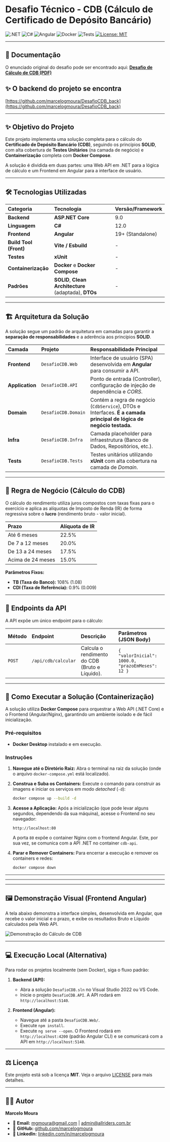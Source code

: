# Desafio Técnico - CDB (Cálculo de Certificado de Depósito Bancário)

![.NET](https://img.shields.io/badge/.NET-9.0-blueviolet)
![C#](https://img.shields.io/badge/C%23-512BD4?style=flat&logo=csharp&logoColor=white)
![Angular](https://img.shields.io/badge/Angular-DD0031?style=flat&logo=angular&logoColor=white)
![Docker](https://img.shields.io/badge/Docker-2496ED?style=flat&logo=docker&logoColor=white)
![Tests](https://img.shields.io/badge/xUnit-802580?style=flat&logo=xunit&logoColor=white)
[![License: MIT](https://img.shields.io/badge/License-MIT-yellow.svg)](https://opensource.org/licenses/MIT)

---

## 📜 Documentação
O enunciado original do desafio pode ser encontrado aqui:
[**Desafio de Cálculo de CDB (PDF)**](./Pdf/DesafioCDB.pdf)


## ✨ O backend do projeto se encontra 

[https://github.com/marcelogmoura/DesafioCDB_back](https://github.com/marcelogmoura/DesafioCDB_back)


---

## ✨ Objetivo do Projeto

Este projeto implementa uma solução completa para o cálculo do **Certificado de Depósito Bancário (CDB)**, seguindo os princípios **SOLID**, com alta cobertura de **Testes Unitários** (na camada de negócio) e **Containerização** completa com **Docker Compose**.

A solução é dividida em duas partes: uma Web API em .NET para a lógica de cálculo e um Frontend em Angular para a interface de usuário.


---

## 🛠️ Tecnologias Utilizadas

| Categoria | Tecnologia | Versão/Framework |
| :--- | :--- | :--- |
| **Backend** | **ASP.NET Core** | 9.0 |
| **Linguagem** | **C#** | 12.0 |
| **Frontend** | **Angular** | 19+ (Standalone) |
| **Build Tool (Front)** | **Vite / Esbuild** | - |
| **Testes** | **xUnit** | - |
| **Containerização** | **Docker** e **Docker Compose** | - |
| **Padrões** | **SOLID**, **Clean Architecture** (adaptada), **DTOs** | - |

---

## 🏗️ Arquitetura da Solução

A solução segue um padrão de arquitetura em camadas para garantir a **separação de responsabilidades** e a aderência aos princípios **SOLID**.

| Camada | Projeto | Responsabilidade Principal |
| :--- | :--- | :--- |
| **Frontend** | `DesafioCDB.Web` | Interface de usuário (SPA) desenvolvida em **Angular** para consumir a API. |
| **Application** | `DesafioCDB.API` | Ponto de entrada (Controller), configuração de injeção de dependência e *CORS*. |
| **Domain** | `DesafioCDB.Domain` | Contém a regra de negócio (`CdbService`), DTOs e Interfaces. **É a camada principal de lógica de negócio testada.** |
| **Infra** | `DesafioCDB.Infra` | Camada placeholder para infraestrutura (Banco de Dados, Repositórios, etc.). |
| **Tests** | `DesafioCDB.Tests` | Testes unitários utilizando **xUnit** com alta cobertura na camada de *Domain*. |

---

## 💼 Regra de Negócio (Cálculo do CDB)

O cálculo do rendimento utiliza juros compostos com taxas fixas para o exercício e aplica as alíquotas de Imposto de Renda (IR) de forma regressiva sobre o **lucro** (rendimento bruto - valor inicial).

| Prazo | Alíquota de IR |
| :--- | :--- |
| Até 6 meses | 22.5% |
| De 7 a 12 meses | 20.0% |
| De 13 a 24 meses | 17.5% |
| Acima de 24 meses | 15.0% |

**Parâmetros Fixos:**
* **TB (Taxa do Banco):** 108% (1.08)
* **CDI (Taxa de Referência):** 0.9% (0.009)

---

## 🔗 Endpoints da API

A API expõe um único endpoint para o cálculo:

| Método | Endpoint | Descrição | Parâmetros (JSON Body) |
| :--- | :--- | :--- | :--- |
| `POST` | `/api/cdb/calcular` | Calcula o rendimento do CDB (Bruto e Líquido). | `{ "valorInicial": 1000.0, "prazoEmMeses": 12 }` |

---

## 🚀 Como Executar a Solução (Containerização)

A solução utiliza **Docker Compose** para orquestrar a Web API (.NET Core) e o Frontend (Angular/Nginx), garantindo um ambiente isolado e de fácil inicialização.

### Pré-requisitos

* **Docker Desktop** instalado e em execução.

### Instruções

1.  **Navegue até o Diretório Raiz:** Abra o terminal na raiz da solução (onde o arquivo `docker-compose.yml` está localizado).

2.  **Construa e Suba os Containers:**
    Execute o comando para construir as imagens e iniciar os serviços em modo *detached* (`-d`):

    ```bash
    docker compose up --build -d
    ```

3.  **Acesse a Aplicação:**
    Após a inicialização (que pode levar alguns segundos, dependendo da sua máquina), acesse o Frontend no seu navegador:

    ```
    http://localhost:80
    ```
    A porta `80` expõe o container Nginx com o frontend Angular. Este, por sua vez, se comunica com a API .NET no container `cdb-api`.

4.  **Parar e Remover Containers:**
    Para encerrar a execução e remover os containers e redes:

    ```bash
    docker compose down
    ```

---
---

---

## 🖼️ Demonstração Visual (Frontend Angular)

A tela abaixo demonstra a interface simples, desenvolvida em Angular, que recebe o valor inicial e o prazo, e exibe os resultados Bruto e Líquido calculados pela Web API.

![Demonstração do Cálculo de CDB](https://i.ibb.co/WWwgp1wy/Screenshot-9.jpg)

---



## 💻 Execução Local (Alternativa)

Para rodar os projetos localmente (sem Docker), siga o fluxo padrão:

1.  **Backend (API):**
    * Abra a solução `DesafioCDB.sln` no Visual Studio 2022 ou VS Code.
    * Inicie o projeto `DesafioCDB.API`. A API rodará em `http://localhost:5140`.

2.  **Frontend (Angular):**
    * Navegue até a pasta `DesafioCDB.Web/`.
    * Execute `npm install`.
    * Execute `ng serve --open`. O Frontend rodará em `http://localhost:4200` (padrão Angular CLI) e se comunicará com a API em `http://localhost:5140`.

---

## ⚖️ Licença

Este projeto está sob a licença **MIT**. Veja o arquivo [LICENSE](LICENSE) para mais detalhes.

---

## 👨‍💻 Autor

**Marcelo Moura**

* 📧 **Email:** [mgmoura@gmail.com](mailto:mgmoura@gmail.com) | [admin@allriders.com.br](mailto:admin@allriders.com.br)
* 🐙 **GitHub:** [github.com/marcelogmoura](https://github.com/marcelogmoura)
* 👔 **LinkedIn:** [linkedin.com/in/marcelogmoura](https://www.linkedin.com/in/marcelogmoura/)
